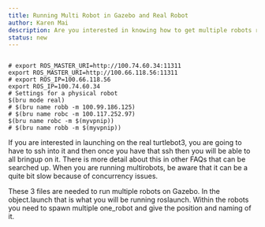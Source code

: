 ```yaml
---
title: Running Multi Robot in Gazebo and Real Robot
author: Karen Mai
description: Are you interested in knowing how to get multiple robots running in gazebo and in the real world on the turtlebots? 
status: new
---
```


<pre><code>
# export ROS_MASTER_URI=http://100.74.60.34:11311
export ROS_MASTER_URI=http://100.66.118.56:11311
# export ROS_IP=100.66.118.56
export ROS_IP=100.74.60.34
# Settings for a physical robot 
$(bru mode real)
# $(bru name robb -m 100.99.186.125)
# $(bru name robc -m 100.117.252.97)
$(bru name robc -m $(myvpnip))
# $(bru name robb -m $(myvpnip))
</code></pre>

If you are interested in launching on the real turtlebot3, you are going to have to ssh into it and then once you have that ssh then you will be able to all bringup on it. There is more detail about this in other FAQs that can be searched up. When you are running multirobots, be aware that it can be a quite bit slow because of concurrency issues.

These 3 files are needed to run multiple robots on Gazebo. In the object.launch that is what you will be running roslaunch. Within the robots you need to spawn multiple one_robot and give the position and naming of it.
